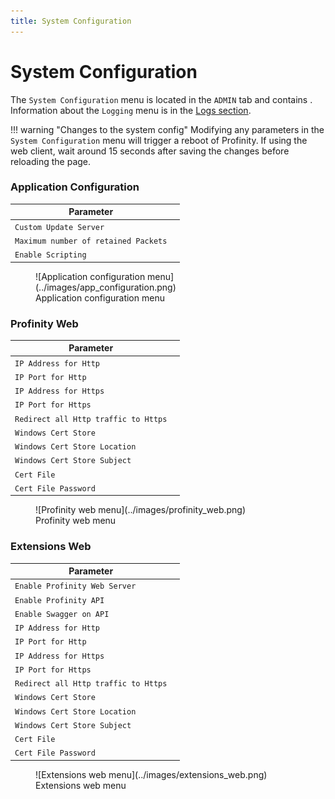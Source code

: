 ```yaml
---
title: System Configuration
---
```


# System Configuration

The `System Configuration` menu is located in the `ADMIN` tab and contains <!-- FINISH -->. Information about the `Logging` menu is in the [Logs section](logs_config.md#system-logs-configuration).

!!! warning "Changes to the system config"
    Modifying any parameters in the `System Configuration` menu will trigger a reboot of Profinity. If using the web client, wait around 15 seconds after saving the changes before reloading the page.

### Application Configuration

| Parameter                          |  |
|------------------------------------|--|
|`Custom Update Server`              |  |
|`Maximum number of retained Packets`|  |
|`Enable Scripting`                  |  |

<figure markdown>
![Application configuration menu](../images/app_configuration.png)
<figcaption>Application configuration menu</figcaption>
</figure>

### Profinity Web

| Parameter                          |  |
|------------------------------------|--|
|`IP Address for Http`               |  |
|`IP Port for Http`                  |  |
|`IP Address for Https`              |  |
|`IP Port for Https`                 |  |
|`Redirect all Http traffic to Https`|  |
|`Windows Cert Store`                |  |
|`Windows Cert Store Location`       |  |
|`Windows Cert Store Subject`        |  |
|`Cert File`                         |  |
|`Cert File Password`                |  |


<figure markdown>
![Profinity web menu](../images/profinity_web.png)
<figcaption>Profinity web menu</figcaption>
</figure>

### Extensions Web

| Parameter                          |  |
|------------------------------------|--|
|`Enable Profinity Web Server`       |  |
|`Enable Profinity API`              |  |
|`Enable Swagger on API`             |  |
|`IP Address for Http`               |  |
|`IP Port for Http`                  |  |
|`IP Address for Https`              |  |
|`IP Port for Https`                 |  |
|`Redirect all Http traffic to Https`|  |
|`Windows Cert Store`                |  |
|`Windows Cert Store Location`       |  |
|`Windows Cert Store Subject`        |  |
|`Cert File`                         |  |
|`Cert File Password`                |  |

<figure markdown>
![Extensions web menu](../images/extensions_web.png)
<figcaption>Extensions web menu</figcaption>
</figure>
